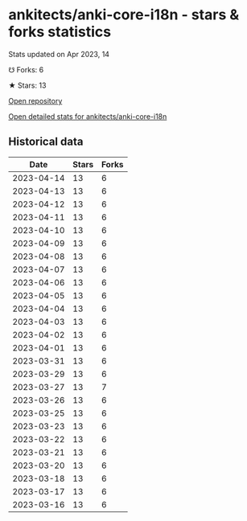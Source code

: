 # ankitects/anki-core-i18n - stars & forks statistics

Stats updated on Apr 2023, 14

☋ Forks: 6

★ Stars: 13

[Open repository](https://github.com/ankitects/anki-core-i18n)

[Open detailed stats for ankitects/anki-core-i18n](https://reviewgithub.com/rep/ankitects/anki-core-i18n)

## Historical data
| Date | Stars | Forks |
|------|-------|-------|
| 2023-04-14 | 13 | 6 | 
| 2023-04-13 | 13 | 6 | 
| 2023-04-12 | 13 | 6 | 
| 2023-04-11 | 13 | 6 | 
| 2023-04-10 | 13 | 6 | 
| 2023-04-09 | 13 | 6 | 
| 2023-04-08 | 13 | 6 | 
| 2023-04-07 | 13 | 6 | 
| 2023-04-06 | 13 | 6 | 
| 2023-04-05 | 13 | 6 | 
| 2023-04-04 | 13 | 6 | 
| 2023-04-03 | 13 | 6 | 
| 2023-04-02 | 13 | 6 | 
| 2023-04-01 | 13 | 6 | 
| 2023-03-31 | 13 | 6 | 
| 2023-03-29 | 13 | 6 | 
| 2023-03-27 | 13 | 7 | 
| 2023-03-26 | 13 | 6 | 
| 2023-03-25 | 13 | 6 | 
| 2023-03-23 | 13 | 6 | 
| 2023-03-22 | 13 | 6 | 
| 2023-03-21 | 13 | 6 | 
| 2023-03-20 | 13 | 6 | 
| 2023-03-18 | 13 | 6 | 
| 2023-03-17 | 13 | 6 | 
| 2023-03-16 | 13 | 6 | 

